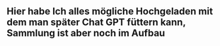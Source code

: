 ## Hier habe Ich alles mögliche Hochgeladen mit dem man später Chat GPT füttern kann, Sammlung ist aber noch im Aufbau

